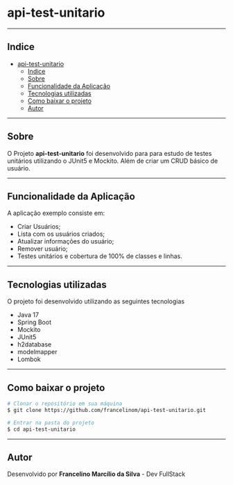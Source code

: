 # api-test-unitario

---

## Indice

- [api-test-unitario](#api-test-unitario)
    - [Indice](#indice)
    - [Sobre](#sobre)
    - [Funcionalidade da Aplicação](#funcionalidade-da-aplicação)
    - [Tecnologias utilizadas](#tecnologias-utilizadas)
    - [Como baixar o projeto](#como-baixar-o-projeto)
    - [Autor](#autor)

---

## Sobre

O Projeto **api-test-unitario** foi desenvolvido para para estudo de testes unitários utilizando o JUnit5 e Mockito.
Além de criar um CRUD básico de usuário.

---

## Funcionalidade da Aplicação

A aplicação exemplo consiste em:
- Criar Usuários;
- Lista com os usuários criados;
- Atualizar informações do usuário;
- Remover usuário;
- Testes unitários e cobertura de 100% de classes e linhas.

---
## Tecnologias utilizadas

O projeto foi desenvolvido utilizando as seguintes tecnologias
- Java 17
- Spring Boot
- Mockito
- JUnit5
- h2database
- modelmapper
- Lombok

---

## Como baixar o projeto

```bash
# Clonar o repositório em sua máquina 
$ git clone https://github.com/francelinom/api-test-unitario.git

# Entrar na pasta do projeto 
$ cd api-test-unitario

```
---
## Autor

Desenvolvido por **Francelino Marcílio da Silva** - Dev FullStack
